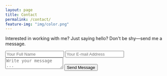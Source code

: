 ```yaml
---
layout: page
title: Contact
permalink: /contact/
feature-img: "img/color.png"
---
```


Interested in working with me? Just saying hello? Don't be shy—send me a message.

<form action="https://getsimpleform.com/messages?form_api_token=3687863f00045f5c115282e4a638890f" method="post">
  <!-- the redirect_to is optional, the form will redirect to the referrer on submission -->
  <input type='hidden' name='redirect_to' value='http://kellymason.github.io/thank-you/' />
  <input type='text' name='name' placeholder='Your Full Name' />
  <input type='email' name='email' placeholder='Your E-mail Address' />
  <textarea name='message' placeholder='Write your message ...'></textarea>
  <input type='submit' value='Send Message' />
</form>